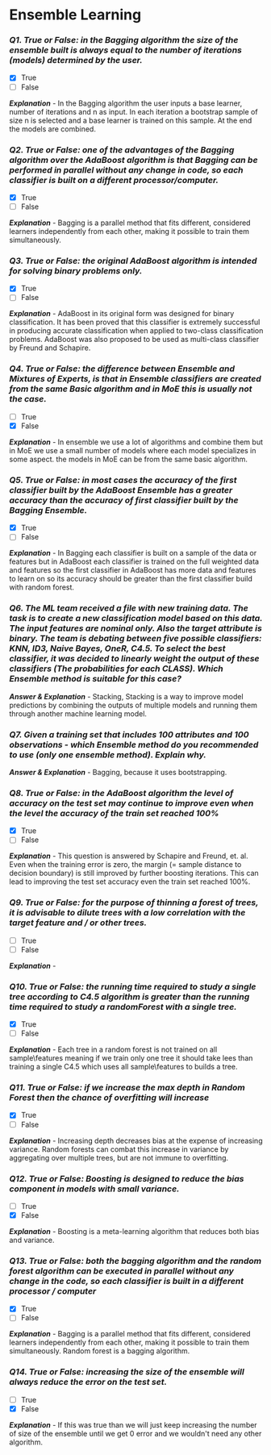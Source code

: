# Ensemble Learning

### ***Q1. True or False: in the Bagging algorithm the size of the ensemble built is always equal to the number of iterations (models) determined by the user.***

- [x] True
- [ ] False

***Explanation*** - In the Bagging algorithm the user inputs a base learner, number of iterations and n as input. In each iteration a bootstrap sample of size n is selected and a base learner is trained on this sample. At the end the models are combined.

### ***Q2. True or False: one of the advantages of the Bagging algorithm over the AdaBoost algorithm is that Bagging can be performed in parallel without any change in code, so each classifier is built on a different processor/computer.***

- [x] True
- [ ] False

***Explanation*** - Bagging is a parallel method that fits different, considered learners independently from each other, making it possible to train them simultaneously.

### ***Q3. True or False: the original AdaBoost algorithm is intended for solving binary problems only.***

- [x] True
- [ ] False

***Explanation*** - AdaBoost in its original form was designed for binary classification. It has been proved that this classifier is extremely successful in producing accurate classification when applied to two-class classification problems. AdaBoost was also proposed to be used as multi-class classifier by Freund and Schapire.

### ***Q4. True or False: the difference between Ensemble and Mixtures of Experts, is that in Ensemble classifiers are created from the same Basic algorithm and in MoE this is usually not the case.***

- [ ] True
- [x] False

***Explanation*** - In ensemble we use a lot of algorithms and combine them but in MoE we use a small number of models where each model specializes in some aspect. the models in MoE can be from the same basic algorithm.

### ***Q5. True or False: in most cases the accuracy of the first classifier built by the AdaBoost Ensemble has a greater accuracy than the accuracy of first classifier built by the Bagging Ensemble.***

- [x] True
- [ ] False

***Explanation*** - In Bagging each classifier is built on a sample of the data or features but in AdaBoost each classifier is trained on the full weighted data and features so the first classifier in AdaBoost has more data and features to learn on so its accuracy should be greater than the first classifier build with random forest.

### ***Q6. The ML team received a file with new training data. The task is to create a new classification model based on this data. The input features are nominal only. Also the target attribute is binary. The team is debating between five possible classifiers: KNN, ID3, Naive Bayes, OneR, C4.5. To select the best classifier, it was decided to linearly weight the output of these classifiers (The probabilities for each CLASS). Which Ensemble method is suitable for this case?***

***Answer & Explanation*** - Stacking, Stacking is a way to improve model predictions by combining the outputs of multiple models and running them through another machine learning model.

### ***Q7. Given a training set that includes 100 attributes and 100 observations - which Ensemble method do you recommended to use (only one ensemble method). Explain why.***

***Answer & Explanation*** - Bagging, because it uses bootstrapping.

### ***Q8. True or False: in the AdaBoost algorithm the level of accuracy on the test set may continue to improve even when the level the accuracy of the train set reached 100%***

- [x] True
- [ ] False

***Explanation*** -  This question is answered by Schapire and Freund, et. al. Even when the training error is zero, the margin (= sample distance to decision boundary) is still improved by further boosting iterations. This can lead to improving the test set accuracy even the train set reached 100%.

### ***Q9. True or False: for the purpose of thinning a forest of trees, it is advisable to dilute trees with a low correlation with the target feature and / or other trees.***

- [ ] True
- [ ] False

***Explanation*** - 

### ***Q10. True or False: the running time required to study a single tree according to C4.5 algorithm  is greater than the running time required to study a randomForest with a single tree.***

- [x] True
- [ ] False

***Explanation*** - Each tree in a random forest is not trained on all sample\features meaning if we train only one tree it should take lees than training a single C4.5 which uses all sample\features to builds a tree.

### ***Q11. True or False: if we increase the max depth in Random Forest then the chance of overfitting will increase***

- [x] True
- [ ] False

***Explanation*** - Increasing depth decreases bias at the expense of increasing variance. Random forests can combat this increase in variance by aggregating over multiple trees, but are not immune to overfitting.

### ***Q12. True or False: Boosting is designed to reduce the bias component in models with small variance.***

- [ ] True
- [x] False

***Explanation*** - Boosting is a meta-learning algorithm that reduces both bias and variance.

### ***Q13. True or False: both the bagging algorithm and the random forest algorithm can be executed in parallel without any change in the code, so each classifier is built in a different processor / computer***

- [x] True
- [ ] False

***Explanation*** - Bagging is a parallel method that fits different, considered learners independently from each other, making it possible to train them simultaneously. Random forest is a bagging algorithm.

### ***Q14. True or False: increasing the size of the ensemble will always reduce the error on the test set.***

- [ ] True
- [x] False

***Explanation*** - If this was true than we will just keep increasing the number of size of the ensemble until we get 0 error and we wouldn't need any other algorithm.

